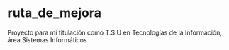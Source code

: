 # ruta_de_mejora
Proyecto para mi titulación como T.S.U en Tecnologías de la Información, área Sistemas Informáticos
